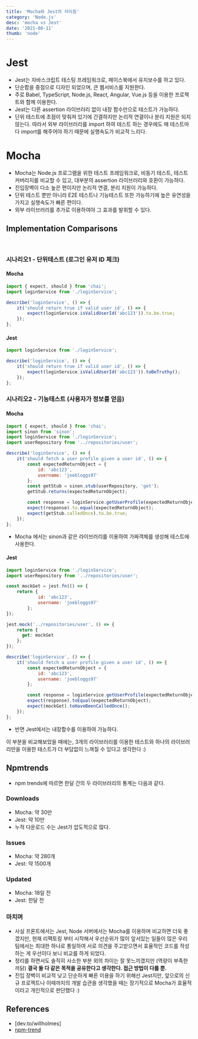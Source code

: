 ```yaml
---
title: 'Mocha와 Jest의 차이점'
category: 'Node.js'
desc: 'mocha vs Jest'
date: '2021-08-11'
thumb: 'node'
---
```


# Jest
- Jest는 자바스크립트 테스팅 프레임워크로, 페이스북에서 유지보수를 하고 있다.
- 단순함을 중점으로 디자인 되었으며, 큰 웹서비스를 지원한다.
- 주로 Babel, TypeScript, Node.js, React, Angular, Vue.js 등을 이용한 프로젝트와 함께 이용한다.
- Jest는 다른 assertion 라이브러리 없이 내장 함수만으로 테스트가 가능하다.
- 단위 테스트에 초점이 맞춰져 있기에 간결하지만 논리적 연결이나 분리 지원은 되지않는다. 따라서 외부 라이브러리를 import 하여 테스트 하는 경우에도 매 테스트마다 import를 해주어야 하기 때문에 실행속도가 비교적 느리다.


# Mocha
- Mocha는 Node.js 프로그램을 위한 테스트 프레임워크로, 비동기 테스트, 테스트 커버리지를 비교할 수 있고, 대부분의 assertion 라이브러리와 호환이 가능하다.
- 진입장벽이 다소 높은 편이지만 논리적 연결, 분리 지원이 가능하다.
- 단위 테스트 뿐만 아니라 E2E 테스트나 기능테스트 또한 가능하기에 높은 유연성을 가지고 실행속도가 빠른 편이다.
- 외부 라이브러리를 추가로 이용하여야 그 효과를 발휘할 수 있다.

## Implementation Comparisons

  &nbsp;
### 시나리오1 - 단위테스트 (로그인 유저 ID 체크)

#### Mocha

``` javascript
import { expect, should } from 'chai';
import loginService from './loginService';

describe('loginService', () => {
    it('should return true if valid user id', () => {
        expect(loginService.isValidUserId('abc123')).to.be.true;
    });
};
```

#### Jest
``` javascript
import loginService from './loginService';

describe('loginService', () => {
    it('should return true if valid user id', () => {
        expect(loginService.isValidUserId('abc123')).toBeTruthy();
    });
};
```

### 시나리오2 - 기능테스트 (사용자가 정보를 얻음)

#### Mocha
``` javascript
import { expect, should } from 'chai';
import sinon from 'sinon';
import loginService from './loginService';
import userRepository from '../repositories/user';

describe('loginService', () => {
    it('should fetch a user profile given a user id', () => {
        const expectedReturnObject = {
            id: 'abc123',
            username: 'joebloggs97'
        };
        const getStub = sinon.stub(userRepository, 'get');
        getStub.returns(expectedReturnObject);

        const response = loginService.getUserProfile(expectedReturnObject.id);
        expect(response).to.equal(expectedReturnObject);
        expect(getStub.calledOnce).to.be.true;
    });
};
```
- Mocha 에서는 sinon과 같은 라이브러리를 이용하여 가짜객체를 생성해 테스트에 사용한다.

#### Jest
```` javascript
import loginService from './loginService';
import userRepository from '../repositories/user';

const mockGet = jest.fn(() => {
    return {
            id: 'abc123',
            username: 'joebloggs97'
        };
});

jest.mock('../repositories/user', () => {
    return {
      get: mockGet
    };
});

describe('loginService', () => {
    it('should fetch a user profile given a user id', () => {
        const expectedReturnObject = {
            id: 'abc123',
            username: 'joebloggs97'
        };

        const response = loginService.getUserProfile(expectedReturnObject.id);
        expect(response).toEqual(expectedReturnObject);
        expect(mockGet).toHaveBeenCalledOnce();
    });
};
````
- 반면 Jest에서는 내장함수를 이용하여 가능하다.

이 부분을 비교해보았을 때에는, 3개의 라이브러리를 이용한 테스트와 하나의 라이브러리만을 이용한 테스트가 더 부담없이 느껴질 수 있다고 생각한다 :)

## Npmtrends
- npm trends에 따르면 한달 간의 두 라이브러리의 통계는 다음과 같다.
### Downloads
- Mocha: 약 30만
- Jest: 약 10만
- 누적 다운로드 수는 Jest가 압도적으로 많다.

### Issues
- Mocha: 약 280개
- Jest: 약 1500개

### Updated
- Mocha: 18일 전
- Jest: 한달 전

### 마치며
- 사실 프론트에서는 Jest, Node 서버에서는 Mocha를 이용하며 비교하면 더욱 좋겠지만, 현재 리팩토링 부터 시작해서 우선순위가 많이 앞서있는 일들이 많은 우리 팀에서는 최대한 하나로 통일하여 서로 의견을 주고받으면서 효율적인 코드를 작성하는 게 우선이다 보니 비교를 하게 되었다.
- 정리를 하면서도 솔직히 사소한 부분 외의 차이는 잘 못느끼겠지만 (역량이 부족한 까닭) **결국 둘 다 같은 목적을 공유한다고 생각한다. 접근 방법이 다를 뿐.**
- 진입 장벽이 비교적 낮고 단순하게 빠른 이용을 하기 위해선 Jest지만, 앞으로의 신규 프로젝트나 이때까지의 개발 습관을 생각했을 때는 장기적으로 Mocha가 효율적이라고 개인적으로 판단했다 :)

## References
- [dev.to/willholmes]
- [npm-trend]

[dev.to/willhomes]: https://dev.to/willholmes/why-i-think-jest-is-better-than-mocha-chai-78l

[npm-trend]: https://www.npmtrends.com/jest-vs-mocha